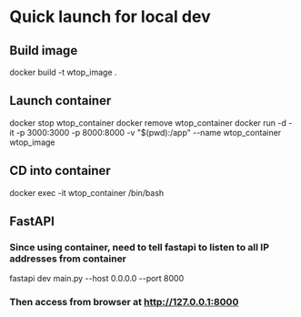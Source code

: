 # Quick launch for local dev
## Build image
docker build -t wtop_image .

## Launch container
docker stop wtop_container
docker remove wtop_container
docker run -d -it -p 3000:3000 -p 8000:8000 -v "$(pwd):/app" --name wtop_container wtop_image

## CD into container
docker exec -it wtop_container /bin/bash

## FastAPI 
### Since using container, need to tell fastapi to listen to all IP addresses from container
fastapi dev main.py --host 0.0.0.0 --port 8000
### Then access from browser at http://127.0.0.1:8000
